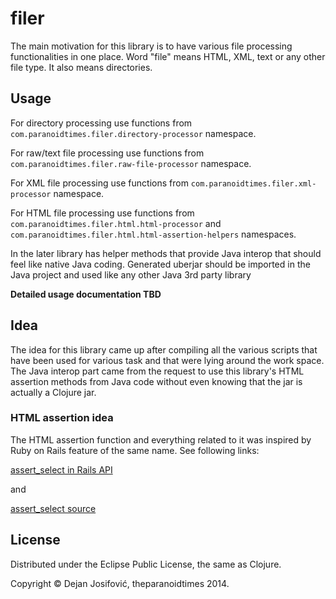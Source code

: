 # filer

The main motivation for this library is to have various file processing functionalities
in one place. Word "file" means HTML, XML, text or any other file type. It also means
directories.

## Usage

For directory processing use functions from
`com.paranoidtimes.filer.directory-processor` namespace.

For raw/text file processing use functions from
`com.paranoidtimes.filer.raw-file-processor` namespace.

For XML file processing use functions from
`com.paranoidtimes.filer.xml-processor` namespace.

For HTML file processing use functions from
`com.paranoidtimes.filer.html.html-processor` and
`com.paranoidtimes.filer.html.html-assertion-helpers`
namespaces.

In the later library has helper methods that provide Java interop that should feel
like native Java coding. Generated uberjar should be imported in the Java project and
used like any other Java 3rd party library

**Detailed usage documentation TBD**

## Idea

The idea for this library came up after compiling all the various scripts
that have been used for various task and that were lying around the work space. The Java
interop part came from the request to use this library's HTML assertion methods from
Java code without even knowing that the jar is actually a Clojure jar.

### HTML assertion idea

The HTML assertion function and everything related to it was inspired by
Ruby on Rails feature of the same name. See following links:

[assert_select in Rails API](http://apidock.com/rails/ActionDispatch/Assertions/SelectorAssertions/assert_select)

and

[assert_select source](https://github.com/rails/rails-dom-testing/blob/0500ae5593a0fa79bb8052ae1c4474960a81440c/lib/rails/dom/testing/assertions/selector_assertions.rb)

## License

Distributed under the Eclipse Public License, the same as Clojure.

Copyright &copy; Dejan Josifović, theparanoidtimes 2014.
